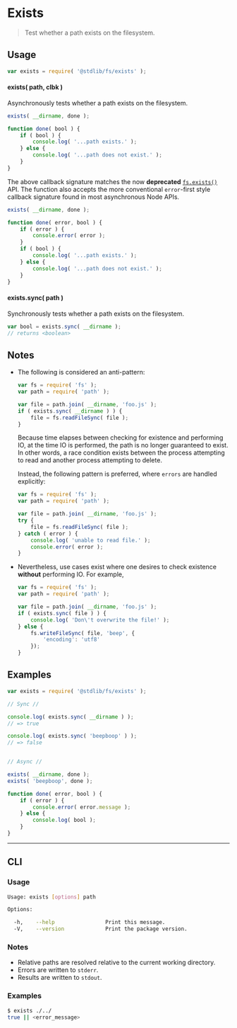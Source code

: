 # Exists

> Test whether a path exists on the filesystem.


<section class="usage">

## Usage

``` javascript
var exists = require( '@stdlib/fs/exists' );
```

#### exists( path, clbk )

Asynchronously tests whether a path exists on the filesystem.

``` javascript
exists( __dirname, done );

function done( bool ) {
    if ( bool ) {
        console.log( '...path exists.' );
    } else {
        console.log( '...path does not exist.' );
    }
}
```

The above callback signature matches the now __deprecated__ [`fs.exists()`][node-fs-exists] API. The function also accepts the more conventional `error`-first style callback signature found in most asynchronous Node APIs.

``` javascript
exists( __dirname, done );

function done( error, bool ) {
    if ( error ) {
        console.error( error );
    }
    if ( bool ) {
        console.log( '...path exists.' );
    } else {
        console.log( '...path does not exist.' );
    }
}
```


#### exists.sync( path )

Synchronously tests whether a path exists on the filesystem.

``` javascript
var bool = exists.sync( __dirname );
// returns <boolean>
```

<!-- </usage> -->


<section class="notes">

## Notes

* The following is considered an anti-pattern:

  ``` javascript
  var fs = require( 'fs' );
  var path = require( 'path' );

  var file = path.join( __dirname, 'foo.js' );
  if ( exists.sync( __dirname ) ) {
      file = fs.readFileSync( file );
  }
  ```

  Because time elapses between checking for existence and performing IO, at the time IO is performed, the path is no longer guaranteed to exist. In other words, a race condition exists between the process attempting to read and another process attempting to delete.

  Instead, the following pattern is preferred, where `errors` are handled explicitly:

  ``` javascript
  var fs = require( 'fs' );
  var path = require( 'path' );

  var file = path.join( __dirname, 'foo.js' );
  try {
      file = fs.readFileSync( file );
  } catch ( error ) {
      console.log( 'unable to read file.' );
      console.error( error );
  }
  ```

* Nevertheless, use cases exist where one desires to check existence __without__ performing IO. For example,

  ``` javascript
  var fs = require( 'fs' );
  var path = require( 'path' );

  var file = path.join( __dirname, 'foo.js' );
  if ( exists.sync( file ) ) {
      console.log( 'Don\'t overwrite the file!' );
  } else {
      fs.writeFileSync( file, 'beep', {
          'encoding': 'utf8'
      });
  }
  ```

<!-- </notes> -->


<section class="examples">

## Examples

``` javascript
var exists = require( '@stdlib/fs/exists' );

// Sync //

console.log( exists.sync( __dirname ) );
// => true

console.log( exists.sync( 'beepboop' ) );
// => false


// Async //

exists( __dirname, done );
exists( 'beepboop', done );

function done( error, bool ) {
    if ( error ) {
        console.error( error.message );
    } else {
        console.log( bool );
    }
}
```

<!-- </examples> -->


---

<section class="cli">

## CLI

<section class="usage">

### Usage

``` bash
Usage: exists [options] path

Options:

  -h,    --help                Print this message.
  -V,    --version             Print the package version.
```

<!-- </usage> -->


<section class="notes">

### Notes

* Relative paths are resolved relative to the current working directory.
* Errors are written to `stderr`.
* Results are written to `stdout`.

<!-- </notes> -->


<section class="examples">

### Examples

``` bash
$ exists ./../
true || <error_message>
```

<!-- </examples> -->

<!-- </cli> -->


<section class="links">

[node-fs-exists]: https://nodejs.org/api/fs.html#fs_fs_exists_path_callback

<!-- </links> -->
